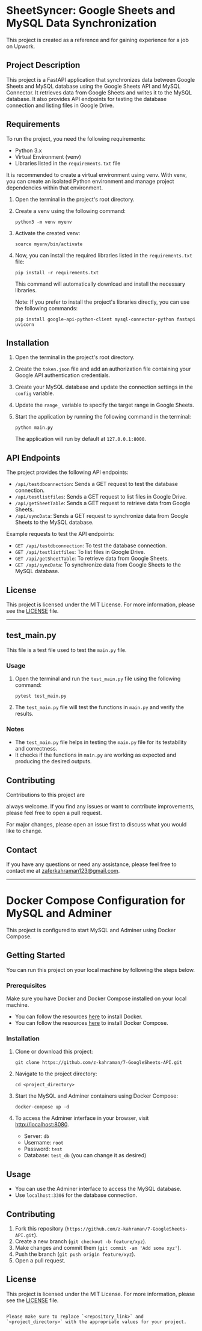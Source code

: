 # SheetSyncer: Google Sheets and MySQL Data Synchronization

This project is created as a reference and for gaining experience for a job on Upwork.

## Project Description

This project is a FastAPI application that synchronizes data between Google Sheets and MySQL database using the Google Sheets API and MySQL Connector. It retrieves data from Google Sheets and writes it to the MySQL database. It also provides API endpoints for testing the database connection and listing files in Google Drive.

## Requirements

To run the project, you need the following requirements:

- Python 3.x
- Virtual Environment (venv)
- Libraries listed in the `requirements.txt` file

It is recommended to create a virtual environment using venv. With venv, you can create an isolated Python environment and manage project dependencies within that environment.

1. Open the terminal in the project's root directory.
2. Create a venv using the following command:

   ```shell
   python3 -m venv myenv
   ```

3. Activate the created venv:

   ```shell
   source myenv/bin/activate
   ```

4. Now, you can install the required libraries listed in the `requirements.txt` file:

   ```shell
   pip install -r requirements.txt
   ```

   This command will automatically download and install the necessary libraries.

   Note: If you prefer to install the project's libraries directly, you can use the following commands:

   ```shell
   pip install google-api-python-client mysql-connector-python fastapi uvicorn
   ```

## Installation

1. Open the terminal in the project's root directory.
2. Create the `token.json` file and add an authorization file containing your Google API authentication credentials.
3. Create your MySQL database and update the connection settings in the `config` variable.
4. Update the `range_` variable to specify the target range in Google Sheets.
5. Start the application by running the following command in the terminal:

   ```shell
   python main.py
   ```

   The application will run by default at `127.0.0.1:8000`.

## API Endpoints

The project provides the following API endpoints:

- `/api/testdbconnection`: Sends a GET request to test the database connection.
- `/api/testlistfiles`: Sends a GET request to list files in Google Drive.
- `/api/getSheetTable`: Sends a GET request to retrieve data from Google Sheets.
- `/api/syncData`: Sends a GET request to synchronize data from Google Sheets to the MySQL database.

Example requests to test the API endpoints:

- `GET /api/testdbconnection`: To test the database connection.
- `GET /api/testlistfiles`: To list files in Google Drive.
- `GET /api/getSheetTable`: To retrieve data from Google Sheets.
- `GET /api/syncData`: To synchronize data from Google Sheets to the MySQL database.

## License

This project is licensed under the MIT License. For more information, please see the [LICENSE](LICENSE) file.

---

## test_main.py

This file is a test file used to test the `main.py` file.

### Usage

1. Open the terminal and run the `test_main.py` file using the following command:

   ```shell
   pytest test_main.py
   ```

2. The `test_main.py` file will test the functions in `main.py` and verify the results.

### Notes

- The `test_main.py` file helps in testing the `main.py` file for its testability and correctness.
- It checks if the functions in `main.py` are working as expected and producing the desired outputs.

## Contributing

Contributions to this project are

 always welcome. If you find any issues or want to contribute improvements, please feel free to open a pull request.

For major changes, please open an issue first to discuss what you would like to change.

## Contact

If you have any questions or need any assistance, please feel free to contact me at [zaferkahraman123@gmail.com](mailto:zaferkahraman123@gmail.com).

---

# Docker Compose Configuration for MySQL and Adminer

This project is configured to start MySQL and Adminer using Docker Compose.

## Getting Started

You can run this project on your local machine by following the steps below.

### Prerequisites

Make sure you have Docker and Docker Compose installed on your local machine.

- You can follow the resources [here](https://docs.docker.com/get-docker/) to install Docker.
- You can follow the resources [here](https://docs.docker.com/compose/install/) to install Docker Compose.

### Installation

1. Clone or download this project:

   ```shell
   git clone https://github.com/z-kahraman/7-GoogleSheets-API.git
   ```

2. Navigate to the project directory:

   ```shell
   cd <project_directory>
   ```

3. Start the MySQL and Adminer containers using Docker Compose:

   ```shell
   docker-compose up -d
   ```

4. To access the Adminer interface in your browser, visit [http://localhost:8080](http://localhost:8080).

   - Server: `db`
   - Username: `root`
   - Password: `test`
   - Database: `test_db` (you can change it as desired)

## Usage

- You can use the Adminer interface to access the MySQL database.
- Use `localhost:3306` for the database connection.

## Contributing

1. Fork this repository (`https://github.com/z-kahraman/7-GoogleSheets-API.git`).
2. Create a new branch (`git checkout -b feature/xyz`).
3. Make changes and commit them (`git commit -am 'Add some xyz'`).
4. Push the branch (`git push origin feature/xyz`).
5. Open a pull request.

## License

This project is licensed under the MIT License. For more information, please see the [LICENSE](LICENSE) file.
```

Please make sure to replace `<repository_link>` and `<project_directory>` with the appropriate values for your project.